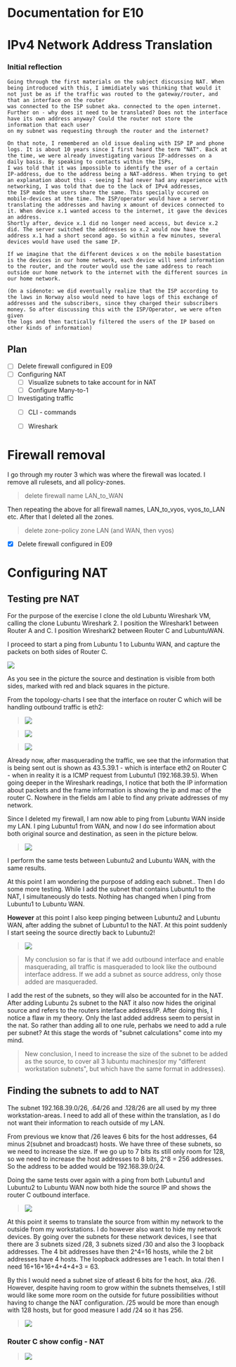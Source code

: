 # Documentation for E10

# IPv4 Network Address Translation

### Initial reflection
```
Going through the first materials on the subject discussing NAT. When being introduced with this, I immidiately was thinking that would it not just be as if the traffic was routed to the gateway/router, and that an interface on the router
was connected to the ISP subnet aka. connected to the open internet. Further on - why does it need to be translated? Does not the interface have its own address anyway? Could the router not store the information that each user
on my subnet was requesting through the router and the internet? 

On that note, I remembered an old issue dealing with ISP IP and phone logs. It is about 10 years since I first heard the term "NAT". Back at the time, we were already investigating various IP-addresses on a daily basis. By speaking to contacts within the ISPs, 
I was told that it was impossible to identify the user of a certain IP-address, due to the address being a NAT-address. When trying to get an explanation about this - seeing I had never had any experience with networking, I was told that due to the lack of IPv4 addresses, 
the ISP made the users share the same. This specially occured on mobile-devices at the time. The ISP/operator would have a server translating the addresses and having x amount of devices connected to it. When device x.1 wanted access to the internet, it gave the devices an address. 
Shortly after, device x.1 did no longer need access, but device x.2 did. The server switched the addresses so x.2 would now have the address x.1 had a short second ago. So within a few minutes, several devices would have used the same IP. 

If we imagine that the different devices x on the mobile basestation is the devices in our home network, each device will send information to the router, and the router would use the same address to reach outside our home network to the internet with the different sources in our home network. 

(On a sidenote: we did eventually realize that the ISP according to the laws in Norway also would need to have logs of this exchange of addresses and the subscribers, since they charged their subscribers money. So after discussing this with the ISP/Operator, we were often given
the logs and then tactically filtered the users of the IP based on other kinds of information)
```

## Plan

- [ ] Delete firewall configured in E09
- [ ] Configuring NAT
	- [ ] Visualize subnets to take account for in NAT
	- [ ] Configure Many-to-1
- [ ] Investigating traffic
	- [ ] CLI - commands
	- [ ] Wireshark


# Firewall removal

I go through my router 3 which was where the firewall was located. I remove all rulesets, and all policy-zones.

> delete firewall name LAN_to_WAN

Then repeating the above for all firewall names, LAN_to_vyos, vyos_to_LAN etc. After that I deleted all the zones.

> delete zone-policy zone LAN   (and WAN, then vyos)

- [x] Delete firewall configured in E09


# Configuring NAT

## Testing pre NAT

For the purpose of the exercise I clone the old Lubuntu Wireshark VM, calling the clone Lubuntu Wireshark 2. I position the Wireshark1 between Router A and C. I position Wireshark2 between Router C and LubuntuWAN.

I proceed to start a ping from Lubuntu 1 to Lubuntu WAN, and capture the packets on both sides of Router C. 

![](/documentation/E10/PingLub1toLubWANBEFORE.png)

As you see in the picture the source and destination is visible from both sides, marked with red and black squares in the picture. 



From the topology-charts I see that the interface on router C which will be handling outbound traffic is eth2:

>![](/documentation/E10/outboundinterface.png)

>![](/documentation/E10/settingoutboundinterface.png)

>![](/documentation/E10/outboundinterfacewireshark.png)

Already now, after masquerading the traffic, we see that the information that is being sent out is shown as 43.5.39.1 - which is interface eth2 on Router C - when in reality it is a ICMP request from Lubuntu1 (192.168.39.5).
When going deeper in the Wireshark readings, I notice that both the IP information about packets and the frame information is showing the ip and mac of the router C. Nowhere in the fields am I able to find any private addresses of my network. 

Since I deleted my firewall, I am now able to ping from Lubuntu WAN inside my LAN. I ping Lubuntu1 from WAN, and now I do see information about both original source and destination, as seen in the picture below.

>![](/documentation/E10/WAntoLubuntuBefore.png)

I perform the same tests between Lubuntu2 and Lubuntu WAN, with the same results. 

At this point I am wondering the purpose of adding each subnet.. Then I do some more testing. While I add the subnet that contains Lubuntu1 to the NAT, I simultaneously do tests. Nothing has changed when I ping from Lubuntu1 to Lubuntu WAN. 

**However** at this point I also keep pinging between Lubuntu2 and Lubuntu WAN, after adding the subnet of Lubuntu1 to the NAT. At this point suddenly I start seeing the source directly back to Lubuntu2! 

>![](/documentation/E10/Lub2toWAn1.png)

>My conclusion so far is that if we add outbound interface and enable masquerading, all traffic is masqueraded to look like the outbound interface address. If we add a subnet as source address, only those added are masqueraded. 

I add the rest of the subnets, so they will also be accounted for in the NAT. After adding Lubuntu 2s subnet to the NAT it also now hides the original source and refers to the routers interface address/IP. After doing this, I notice
a flaw in my theory. Only the last added address seem to persist in the nat. So rather than adding all to one rule, perhabs we need to add a rule per subnet? At this stage the words of "subnet calculations" come into my mind. 

> New conclusion, I need to increase the size of the subnet to be added as the source, to cover all 3 lubuntu machines(or my "different workstation subnets", but which have the same format in addresses).

## Finding the subnets to add to NAT

The subnet 192.168.39.0/26, .64/26 and .128/26 are all used by my three workstation-areas. I need to add all of these within the translation, as I do not want their information to reach outside of my LAN. 

From previous we know that /26 leaves 6 bits for the host addresses, 64 minus 2(subnet and broadcast) hosts. We have three of these subnets, so we need to increase the size. If we go up to 7 bits its still only room for 128, so we need
to increase the host addresses to 8 bits, 2^8 = 256 addresses. So the address to be added would be 192.168.39.0/24.

Doing the same tests over again with a ping from both Lubuntu1 and Lubuntu2 to Lubuntu WAN now both hide the source IP and shows the router C outbound interface. 

>![](/documentation/E10/Lunb1and2PingLubWANafter.png)

At this point it seems to translate the source from within my network to the outside from my workstations. I do however also want to hide my network devices. 
By going over the subnets for these network devices, I see that there are 3 subnets sized /28, 3 subnets sized /30 and also the 3 loopback addresses. 
The 4 bit addresses have then 2^4=16 hosts, while the 2 bit addresses have 4 hosts. The loopback addresses are 1 each. In total then I need 16+16+16+4+4+4+3 = 63. 

By this I would need a subnet size of atleast 6 bits for the host, aka. /26. However, despite having room to grow within the subnets themselves, 
I still would like some more room on the outside for future possibilities without having to change the NAT configuration. /25 would be more than enough with 128 hosts, but 
for good measure I add /24 so it has 256. 

>![](/documentation/E10/addingrule20.png)


### Router C show config - NAT

>![](/documentation/E10/R3NATconfig.png)
